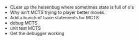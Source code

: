 - CLear up the heisenbug where sometimes state is full of o's
- Why isn't MCTS trying to player better moves.
- Add a bunch of trace statements for MCTS
- debug MCTS
- unit test MCTS
- Get the debugger working 